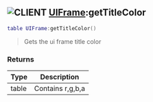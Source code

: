## ![](images/client.png "CLIENT") [UIFrame](ui_frame):getTitleColor

```lua
table UIFrame:getTitleColor()
```

> Gets the ui frame title color

### Returns

| Type  | Description      |
| ----- | ---------------- |
| table | Contains r,g,b,a |

